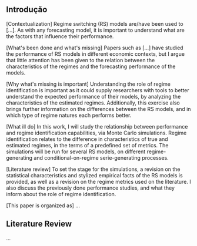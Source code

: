 ## Introdução

[Contextualization] Regime switching (RS) models are/have been used to [...]. As with any forecasting model, it is important to understand what are the factors that influence their performance.

[What's been done and what's missing] Papers such as [...] have studied the performance of RS models in different economic contexts, but I argue that little attention has been given to the relation between the characteristics of the regimes and the forecasting performance of the models.

[Why what's missing is important] Understanding the role of regime identification is important as it could supply researchers with tools to better understand the expected performance of their models, by analyzing the characteristics of the estimated regimes. Additionally, this exercise also brings further information on the differences between the RS models, and in which type of regime natures each performs better.

[What ill do] In this work, I will study the relationship between performance and regime identification capabilities, via Monte Carlo simulations. Regime identification relates to the difference in characteristics of true and estimated regimes, in the terms of a predefined set of metrics. The simulations will be run for several RS models, on different regime-generating and conditional-on-regime serie-generating processes.

[Literature review] To set the stage for the simulations, a revision on the statistical characteristics and stylized empirical facts of the RS models is provided, as well as a revision on the regime metrics used on the literature. I also discuss the previously done performance studies, and what they inform about the role of regime identification.

[This paper is organized as] ...


## Literature Review

...

